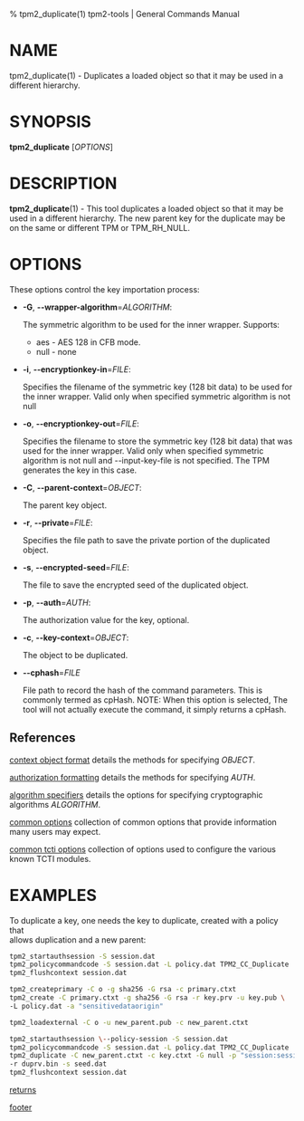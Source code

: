 % tpm2_duplicate(1) tpm2-tools | General Commands Manual

# NAME

tpm2_duplicate(1) -  Duplicates a loaded object so that it may be used in a
different hierarchy.

# SYNOPSIS

**tpm2_duplicate** [*OPTIONS*]

# DESCRIPTION

**tpm2_duplicate**(1) - This tool duplicates a loaded object so that it may be
used in a different hierarchy. The new parent key for the duplicate may be on
the same or different TPM or TPM_RH_NULL.

# OPTIONS

These options control the key importation process:

  * **-G**, **\--wrapper-algorithm**=_ALGORITHM_:

    The symmetric algorithm to be used for the inner wrapper. Supports:
    * aes - AES 128 in CFB mode.
    * null - none

  * **-i**, **\--encryptionkey-in**=_FILE_:

    Specifies the filename of the symmetric key (128 bit data) to be used for
    the inner wrapper. Valid only when specified symmetric algorithm is not null

  * **-o**, **\--encryptionkey-out**=_FILE_:

    Specifies the filename to store the symmetric key (128 bit data) that was
    used for the inner wrapper. Valid only when specified symmetric algorithm is
    not null and \--input-key-file is not specified. The TPM generates the key
    in this case.

  * **-C**, **\--parent-context**=_OBJECT_:

    The parent key object.

  * **-r**, **\--private**=_FILE_:

    Specifies the file path to save the private portion of the duplicated object.

  * **-s**, **\--encrypted-seed**=_FILE_:

    The file to save the encrypted seed of the duplicated object.

  * **-p**, **\--auth**=_AUTH_:

    The authorization value for the key, optional.

  * **-c**, **\--key-context**=_OBJECT_:

    The object to be duplicated.

  * **\--cphash**=_FILE_

    File path to record the hash of the command parameters. This is commonly
    termed as cpHash. NOTE: When this option is selected, The tool will not
    actually execute the command, it simply returns a cpHash.

## References

[context object format](common/ctxobj.md) details the methods for specifying
_OBJECT_.

[authorization formatting](common/authorizations.md) details the methods for
specifying _AUTH_.

[algorithm specifiers](common/alg.md) details the options for specifying
cryptographic algorithms _ALGORITHM_.

[common options](common/options.md) collection of common options that provide
information many users may expect.

[common tcti options](common/tcti.md) collection of options used to configure
the various known TCTI modules.

# EXAMPLES

To duplicate a key, one needs the key to duplicate, created with a policy that \
allows duplication and a new parent:
```bash
tpm2_startauthsession -S session.dat
tpm2_policycommandcode -S session.dat -L policy.dat TPM2_CC_Duplicate
tpm2_flushcontext session.dat

tpm2_createprimary -C o -g sha256 -G rsa -c primary.ctxt
tpm2_create -C primary.ctxt -g sha256 -G rsa -r key.prv -u key.pub \
-L policy.dat -a "sensitivedataorigin"

tpm2_loadexternal -C o -u new_parent.pub -c new_parent.ctxt

tpm2_startauthsession \--policy-session -S session.dat
tpm2_policycommandcode -S session.dat -L policy.dat TPM2_CC_Duplicate
tpm2_duplicate -C new_parent.ctxt -c key.ctxt -G null -p "session:session.dat" \
-r duprv.bin -s seed.dat
tpm2_flushcontext session.dat
```

[returns](common/returns.md)

[footer](common/footer.md)
